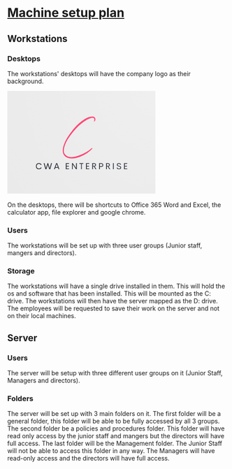 # <u>**Machine setup plan**</u>

## Workstations

### Desktops

The workstations' desktops will have the company logo as their background.

![logo](../screenshots/Logo.PNG)

On the desktops, there will be shortcuts to Office 365 Word and Excel, the calculator app, file explorer and google chrome.

### Users

The workstations will be set up with three user groups (Junior staff, mangers and directors).

### Storage

The workstations will have a single drive installed in them. This will hold the os and software that has been installed. This will be mounted as the C: drive. The workstations will then have the server mapped as the D: drive. The employees will be requested to save their work on the server and not on their local machines.

## Server

### Users

The server will be setup with three different user groups on it (Junior Staff, Managers and directors).

### Folders

The server will be set up with 3 main folders on it. The first folder will be a general folder, this folder will be able to be fully accessed by all 3 groups. The second folder be a policies and procedures folder. This folder will have read only access by the junior staff and mangers but the directors will have full access. The last folder will be the Management folder. The Junior Staff will not be able to access this folder in any way. The Managers will have read-only access and the directors will have full access.
